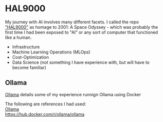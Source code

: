 # HAL9000

My journey with AI involves many different facets.  I called the repo ["HAL9000"](https://en.wikipedia.org/wiki/HAL_9000) as homage to 2001: A Space Odyssey - which was probably the first time I had been exposed to "AI" or any sort of computer that functioned like a human.  

* Infrastructure
* Machine Learning Operations (MLOps)
* Cost-Optimization
* Data Science (not something I have experience with, but will have to become familiar)


## Ollama
[Ollama](./Ollama.md) details some of my experience runnign Ollama using Docker  

The following are references I had used:  
[Ollama](https://ollama.ai/)  
https://hub.docker.com/r/ollama/ollama
